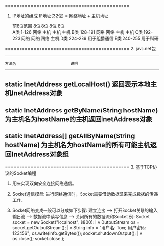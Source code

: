 ============================================
1. IP地址的组成
IP地址(32位) = 网络地址 + 主机地址

	前8位范围	8位	8位	8位	8位	
A类	1-126		网络	主机	主机	主机
B类	128-191		网络	网络	主机	主机
C类	192-223		网络	网络	网络	主机
D类	224-239		用于组播通信
E类	240-255		用于科研


﻿============================================
2. java.net包

-------------------------------------------------------------------------------------------------
	方法名							说明
-------------------------------------------------------------------------------------------------
static InetAddress getLocalHost()			返回表示本地主机InetAddress对象
-------------------------------------------------------------------------------------------------
static InetAddress getByName(String hostName)		为主机名为hostName的主机返回InetAddress对象
-------------------------------------------------------------------------------------------------
static InetAddress[] getAllByName(String hostName)	为主机名为hostName的所有可能主机返回InetAddress对象组
-------------------------------------------------------------------------------------------------


﻿============================================
3. 基于TCP协议的Socket编程
1) 用来实现双向安全连接网络通信。

2) Socket通信模型:
    进行网络通信时，Socket需要借助数据流来完成数据的传递工作。

3) Socket网络变成一般可以分成如下步骤:
建立连接 --> 打开Socket关联的输入输出流 --> 数据流中读写信息 --> 关闭所有的数据流和Socket
例:
Socket socket = new Socket("localhost", 8800);
	|
	v
OutputStream os = socket.getOutputStream();
	|
	v
String info = "用户名: Tom; 用户密码: 123456";
os.write(info.getBytes());
socket.shutdownOutput();
	|
	v
os.close();
socket.close();


